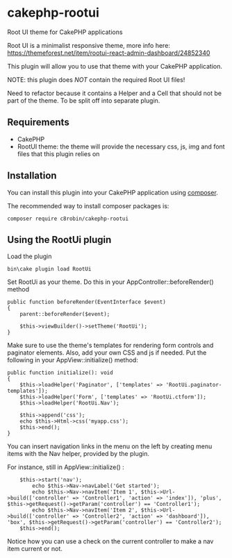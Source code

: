 # cakephp-rootui
Root UI theme for CakePHP applications

Root UI is a minimalist responsive theme, more info here: https://themeforest.net/item/rootui-react-admin-dashboard/24852340

This plugin will allow you to use that theme with your CakePHP application.

NOTE: this plugin does *NOT* contain the required Root UI files!

Need to refactor because it contains a Helper and a Cell that should not be part of the theme. To be split off into separate plugin.

## Requirements
* CakePHP
* RootUI theme: the theme will provide the necessary css, js, img and font files that this plugin relies on

## Installation

You can install this plugin into your CakePHP application using [composer](https://getcomposer.org).

The recommended way to install composer packages is:

```
composer require c8robin/cakephp-rootui
```

## Using the RootUi plugin
Load the plugin

```
bin\cake plugin load RootUi
```

Set RootUi as your theme. Do this in your AppController::beforeRender() method

    public function beforeRender(EventInterface $event)
    {
        parent::beforeRender($event);

        $this->viewBuilder()->setTheme('RootUi');
    }

Make sure to use the theme's templates for rendering form controls and paginator elements. Also, add your own CSS and js if needed.
Put the following in your AppView::initialize() method:

    public function initialize(): void
    {
        $this->loadHelper('Paginator', ['templates' => 'RootUi.paginator-templates']);
        $this->loadHelper('Form', ['templates' => 'RootUi.ctform']);
        $this->loadHelper('RootUi.Nav');
 
        $this->append('css');
        echo $this->Html->css('myapp.css');
        $this->end();
    }

You can insert navigation links in the menu on the left by creating menu items with the Nav helper, provided by the plugin.

For instance, still in AppView::initialize() :
```
    $this->start('nav');
        echo $this->Nav->navLabel('Get started');
        echo $this->Nav->navItem('Item 1', $this->Url->build(['controller' => 'Controller1', 'action' => 'index']), 'plus', $this->getRequest()->getParam('controller') == 'Controller1');
        echo $this->Nav->navItem('Item 2', $this->Url->build(['controller' => 'Controller2', 'action' => 'dashboard']), 'box', $this->getRequest()->getParam('controller') == 'Controller2');
    $this->end();
```

Notice how you can use a check on the current controller to make a nav item current or not.
